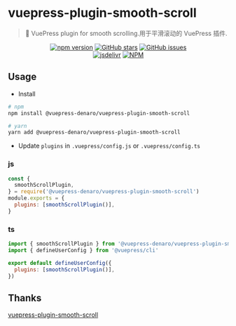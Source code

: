 # vuepress-plugin-smooth-scroll

> :tada: VuePress plugin for smooth scrolling.用于平滑滚动的 VuePress 插件.

<p align="center">
  <a href="https://www.npmjs.com/package/@vuepress-denaro/vuepress-plugin-smooth-scroll" target="_blank"><img alt="npm version" src="https://img.shields.io/npm/v/@vuepress-denaro/vuepress-plugin-smooth-scroll"></a>
  <a href="https://github.com/denaro-org/vuepress-theme-denaro/stargazers" target="_blank"><img alt="GitHub stars" src="https://img.shields.io/github/stars/denaro-org/v-charts2"></a>
  <a href="https://github.com/denaro-org/vuepress-theme-denaro/issues" target="_blank"><img alt="GitHub issues" src="https://img.shields.io/github/issues/denaro-org/v-charts2"></a>
  <br />
  <a href="https://www.jsdelivr.com/package/npm/@vuepress-denaro/vuepress-plugin-smooth-scroll" target="_blank"><img alt="jsdelivr" src="https://data.jsdelivr.com/v1/package/npm/@vuepress-denaro/vuepress-plugin-smooth-scroll/badge"></a>
  <a href="https://github.com/denaro-org/vuepress-theme-denaro/blob/main/LICENSE" target="_blank"><img alt="NPM" src="https://img.shields.io/npm/l/@vuepress-denaro/vuepress-plugin-smooth-scroll"></a>
</p>

## Usage

- Install

```bash
# npm
npm install @vuepress-denaro/vuepress-plugin-smooth-scroll

# yarn
yarn add @vuepress-denaro/vuepress-plugin-smooth-scroll
```

- Update `plugins` in `.vuepress/config.js` or `.vuepress/config.ts`

### js

```javascript
const {
  smoothScrollPlugin,
} = require('@vuepress-denaro/vuepress-plugin-smooth-scroll')
module.exports = {
  plugins: [smoothScrollPlugin()],
}
```

### ts

```javascript
import { smoothScrollPlugin } from '@vuepress-denaro/vuepress-plugin-smooth-scroll'
import { defineUserConfig } from '@vuepress/cli'

export default defineUserConfig({
  plugins: [smoothScrollPlugin()],
})
```

## Thanks

[vuepress-plugin-smooth-scroll](https://github.com/vuepress/vuepress-community/tree/main/packages/vuepress-plugin-smooth-scroll)
